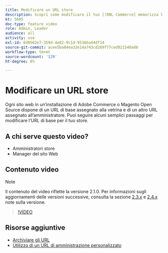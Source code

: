 ```yaml
---
title: Modificare un URL store
description: Scopri come modificare il tuo [!DNL Commerce] memorizza l'URL di base nell'amministratore.
kt: 5605
doc-type: feature video
role: Admin, Leader
audience: all
activity: use
exl-id: 6d9562e7-359d-4e82-9c1d-9536ba44df14
source-git-commit: acee5ba84ea32e14a743cd269f77ced821548ad6
workflow-type: tm+mt
source-wordcount: '129'
ht-degree: 0%

---
```


# Modificare un URL store

Ogni sito web in un’installazione di Adobe Commerce o Magento Open Source dispone di un URL di base assegnato alla vetrina e di un altro URL assegnato all’amministratore. Puoi seguire alcuni semplici passaggi per modificare l’URL di base per il tuo store.

## A chi serve questo video?

- Amministratori store
- Manager del sito Web

## Contenuto video

>[!NOTE]
>
>Il contenuto del video riflette la versione 2.1.0. Per informazioni sugli aggiornamenti delle versioni successive, consulta la sezione [2.3.x](https://devdocs.magento.com/guides/v2.3/release-notes/bk-release-notes.html) e [2.4.x](https://devdocs.magento.com/guides/v2.4/release-notes/bk-release-notes.html) note sulla versione.

>[!VIDEO](https://video.tv.adobe.com/v/35488?quality=12&learn=on)

## Risorse aggiuntive

- [Archiviare gli URL](https://docs.magento.com/user-guide/stores/store-urls.html)
- [Utilizzo di un URL di amministrazione personalizzato](https://docs.magento.com/user-guide/stores/store-urls-custom-admin.html)
